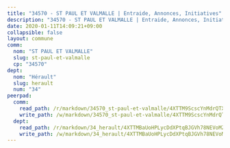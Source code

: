 ```yaml
---
title: "34570 - ST PAUL ET VALMALLE | Entraide, Annonces, Initiatives"
description: "34570 - ST PAUL ET VALMALLE | Entraide, Annonces, Initiatives"
date: 2020-01-11T14:09:21+09:00
collapsible: false
layout: commune
comm:
  nom: "ST PAUL ET VALMALLE"
  slug: st-paul-et-valmalle
  cp: "34570"
dept:
  nom: "Hérault"
  slug: herault
  num: "34"
peerpad:
  comm:
    read_path: /r/markdown/34570_st-paul-et-valmalle/4XTTM9ScscYnMdrQTXnXpGZiioN1t7HjLo4KovTCMxkSau4tT
    write_path: /w/markdown/34570_st-paul-et-valmalle/4XTTM9ScscYnMdrQTXnXpGZiioN1t7HjLo4KovTCMxkSau4tT-K3TgUNnwRcj3fREPWJAhVvoD3PoP7MVqSvCyXYmgHSsDn2fL87bdq1kuiQk2RideMtmMFkS51f47BwLe8xq2n3MnqW6udUodt98aG53AuQdowRUaJpXWP21dze67AY3aUNsCSrxs
  dept:
    read_path: /r/markdown/34_herault/4XTTMBaUoHPLycDdXPtqBJGVh78NEVoMZNyf8Wnh1X5DK6Ew8
    write_path: /w/markdown/34_herault/4XTTMBaUoHPLycDdXPtqBJGVh78NEVoMZNyf8Wnh1X5DK6Ew8-K3TgTd4rzWVX1F82NgGyNepGUxhqCmodCALjxNZeEdBQWQhd1NJYx1gHMW9QBLL6sN41ALXRejLsG2VetgVferfVncrvVCz47dChJvN8ouQLRMdWs4KpxKPeRYR1nspmhzdBqF8J
---
```


